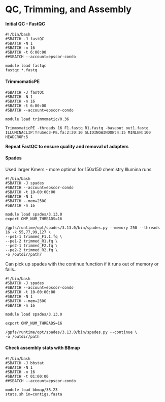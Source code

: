 # QC, Trimming, and Assembly

#### Initial QC - FastQC

```
#!/bin/bash
#SBATCH -J fastQC
#SBATCH -N 1
#SBATCH -n 16
#SBATCH -t 6:00:00
##SBATCH --account=epscor-condo

module load fastqc
fastqc *.fastq
```

#### TrimmomaticPE

``` #!/bin/bash
#SBATCH -J fastQC
#SBATCH -N 1
#SBATCH -n 16
#SBATCH -t 6:00:00
#SBATCH --account=epscor-condo

module load trimmomatic/0.36

TrimmomaticPE -threads 16 F1.fastq R1.fastq -baseout out1.fastq ILLUMINACLIP:TruSeq3-PE.fa:2:30:10 SLIDINGWINDOW:4:15 MINLEN:100 HEADCROP:5 
```

**Repeat FastQC to ensure quality and removal of adapters**

#### Spades
Used larger Kmers - more optimal for 150x150 chemistry Illumina runs

```
#!/bin/bash
#SBATCH -J spades
#SBATCH --account=epscor-condo
#SBATCH -t 10-00:00:00
#SBATCH -N 1
#SBATCH --mem=250G
#SBATCH -n 16

module load spades/3.13.0
export OMP_NUM_THREADS=16

/gpfs/runtime/opt/spades/3.13.0/bin/spades.py --memory 250 --threads 16 -k 55,77,99,127 \
--pe1-1 trimmed_F1.1.fq \
--pe1-2 trimmed_R1.fq \
--pe2-1 trimmed_F2.fq \
--pe2-2 trimmed_R2.fq \
-o /outdir/path/
```

Can pick up spades with the continue function if it runs out of memory or fails..
```
#!/bin/bash
#SBATCH -J spades
#SBATCH --account=epscor-condo
#SBATCH -t 10-00:00:00
#SBATCH -N 1
#SBATCH --mem=250G
#SBATCH -n 16

module load spades/3.13.0

export OMP_NUM_THREADS=16

/gpfs/runtime/opt/spades/3.13.0/bin/spades.py --continue \
-o /outdir/path
```

#### Check assembly stats with BBmap
```
#!/bin/bash
#SBATCH -J bbstat
#SBATCH -N 1
#SBATCH -n 16
#SBATCH -t 01:00:00
##SBATCH --account=epscor-condo

module load bbmap/38.23
stats.sh in=contigs.fasta
```
